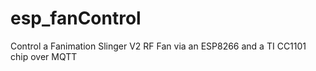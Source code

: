 # esp_fanControl
Control a Fanimation Slinger V2 RF Fan via an ESP8266 and a TI CC1101 chip over MQTT
